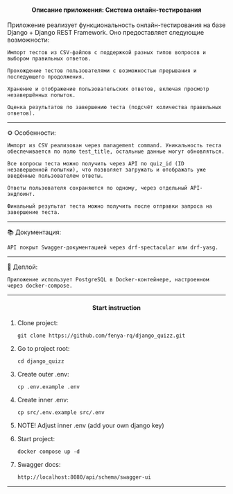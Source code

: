
#### <p align="center">  Описание приложения: Система онлайн-тестирования

Приложение реализует функциональность онлайн-тестирования на базе Django + Django REST Framework. Оно предоставляет следующие возможности:

    Импорт тестов из CSV-файлов с поддержкой разных типов вопросов и выбором правильных ответов.

    Прохождение тестов пользователями с возможностью прерывания и последующего продолжения.

    Хранение и отображение пользовательских ответов, включая просмотр незавершённых попыток.

    Оценка результатов по завершению теста (подсчёт количества правильных ответов).
___
⚙️ Особенности:

    Импорт из CSV реализован через management command. Уникальность теста обеспечивается по полю test_title, остальные данные могут обновляться.

    Все вопросы теста можно получить через API по quiz_id (ID незавершенной попытки), что позволяет загружать и отображать уже введённые пользователем ответы.

    Ответы пользователя сохраняются по одному, через отдельный API-эндпоинт.

    Финальный результат теста можно получить после отправки запроса на завершение теста.
___
📚 Документация:

    API покрыт Swagger-документацией через drf-spectacular или drf-yasg.
___
🐳 Деплой:

    Приложение использует PostgreSQL в Docker-контейнере, настроенном через docker-compose.


___
#### <p align="center"> Start instruction


1. Clone project:

    `git clone https://github.com/fenya-rq/django_quizz.git`

2. Go to project root:

    `cd django_quizz`

3. Create outer .env:

    `cp .env.example .env`

4. Create inner .env:

    `cp src/.env.example src/.env`

5. NOTE! Adjust inner .env (add your own django key)

6. Start project:

    `docker compose up -d`

7. Swagger docs:

    `http://localhost:8080/api/schema/swagger-ui`
___